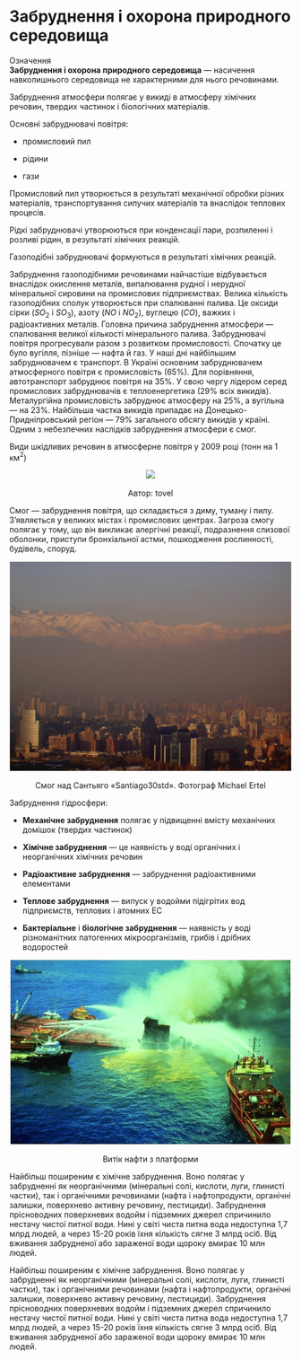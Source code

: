 # Забруднення i охорона природного середовища

<div class="eoz-wrap">
<span class="eoz">Означення</span>
<div class="eoz-text">
<b>Забруднення i охорона природного середовища</b> — насичення навколишнього середовища не характерними для нього речовинами.
</div>
</div>

<span class="p1">Забруднення атмосфери</span> полягає у викиді в атмосферу хімічних речовин, твердих частинок і біологічних матеріалів.

Основні забруднювачі повітря:

-   промисловий пил

-   рідини

-   гази

<span class="p1">Промисловий пил</span> утворюється в результаті механічної обробки різних матеріалів, транспортування сипучих матеріалів та внаслідок теплових процесів.

<span class="p1">Рідкі забруднювачі</span> утворюються при конденсації пари, розпиленні і розливі рідин, в результаті хімічних реакцій.

<span class="p1">Газоподібні забруднювачі</span> формуються в результаті хімічних реакцій.

Забруднення газоподібними речовинами найчастіше відбувається внаслідок окислення металів, випалювання рудної і нерудної мінеральної сировини на промислових підприємствах. Велика кількість газоподібних сполук утворюється при спалюванні палива. Це оксиди сірки ($SO_2$ і $SO_3$), азоту ($NO$ і $NO_2$), вуглецю ($CO$), важких і радіоактивних металів. Головна причина забруднення атмосфери — спалювання великої кількості мінерального палива. Забруднювачі повітря прогресували разом з розвитком промисловості. Спочатку це було вугілля, пізніше — нафта й газ. У наші дні найбільшим забруднювачем є транспорт. В Україні основним забруднювачем атмосферного повітря є промисловість (65%). Для порівняння, автотранспорт забруднює повітря на 35%. У свою чергу лідером серед промислових забруднювачів є теплоенергетика (29% всіх викидів). Металургійна промисловість забруднює атмосферу на 25%, а вугільна — на 23%. Найбільша частка викидів припадає на Донецько-Придніпровський регіон — 79% загального обсягу викидів у країні. Одним з небезпечних наслідків забруднення атмосфери є смог.

Види шкідливих речовин в атмосферне повітря у 2009 році (тонн на 1 км$^2$)

<div align="center">
<img src="image1.jpg">
<p>Автор: <span class="p1">tovel</span></p>
</div>

<span class="p1">Смог</span> — забруднення повітря, що складається з диму, туману і пилу. З’являється у великих містах і промислових центрах. Загроза смогу полягає у тому, що він викликає алергічні реакції, подразнення слизової оболонки, приступи бронхіальної астми, пошкодження рослинності, будівель, споруд.

<div align="center">
<img src="image2.jpg">
<p>Смог над Сантьяго «Santiago30std». Фотограф <span class="p1">Michael Ertel</span></p>
</div>

Забруднення гідросфери:

-   **Механічне забруднення** полягає у підвищенні вмісту механічних домішок (твердих частинок)

-   **Хімічне забруднення** — це наявність у воді органічних і неорганічних хімічних речовин

-   **Радіоактивне забруднення** — забруднення радіоактивними елементами

-   **Теплове забруднення** — випуск у водойми підігрітих вод підприємств, теплових і атомних ЕС

-   **Бактеріальне** і **біологічне забруднення** — наявність у воді різноманітних патогенних мікроорганізмів, грибів і дрібних водоростей


<div align="center">
<img src="image3.jpg">
<p>Витік нафти з платформи</p>
</div>

Найбільш поширеним є хімічне забруднення. Воно полягає у забрудненні як неорганічними (мінеральні солі, кислоти, луги, глинисті частки), так і органічними речовинами (нафта і нафтопродукти, органічні залишки, поверхнево активну речовину, пестициди). Забруднення прісноводних поверхневих водойм і підземних джерел спричинило нестачу чистої питної води. Нині у світі чиста питна вода недоступна 1,7 млрд людей, а через 15-20 років їхня кількість сягне 3 млрд осіб. Від вживання забрудненої або зараженої води щороку вмирає 10 млн людей.

Найбільш поширеним є хімічне забруднення. Воно полягає у забрудненні як неорганічними (мінеральні солі, кислоти, луги, глинисті частки), так і органічними речовинами (нафта і нафтопродукти, органічні залишки, поверхнево активну речовину, пестициди). Забруднення прісноводних поверхневих водойм і підземних джерел спричинило нестачу чистої питної води. Нині у світі чиста питна вода недоступна 1,7 млрд людей, а через 15-20 років їхня кількість сягне 3 млрд осіб. Від вживання забрудненої або зараженої води щороку вмирає 10 млн людей.
